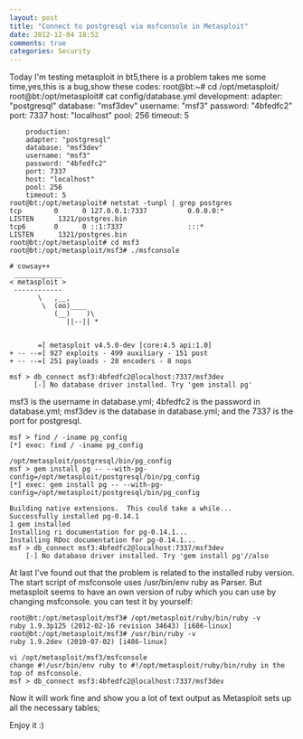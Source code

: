 ```yaml
---
layout: post
title: "Connect to postgresql via msfconsole in Metasploit"
date: 2012-12-04 18:52
comments: true
categories: Security
---
```

Today I'm testing metasploit in bt5,there is a problem takes me some time,yes,this is a bug,show these codes:
    root@bt:~# cd /opt/metasploit/
    root@bt:/opt/metasploit# cat config/database.yml 
        development:
        adapter: "postgresql"
        database: "msf3dev"
        username: "msf3"
        password: "4bfedfc2"
        port: 7337
        host: "localhost"
        pool: 256
        timeout: 5

        production:
        adapter: "postgresql"
        database: "msf3dev"
        username: "msf3"
        password: "4bfedfc2"
        port: 7337
        host: "localhost"
        pool: 256
        timeout: 5
    root@bt:/opt/metasploit# netstat -tunpl | grep postgres
    tcp        0      0 127.0.0.1:7337          0.0.0.0:*               LISTEN      1321/postgres.bin
    tcp6       0      0 ::1:7337                :::*                    LISTEN      1321/postgres.bin
    root@bt:/opt/metasploit# cd msf3
    root@bt:/opt/metasploit/msf3# ./msfconsole

    # cowsay++
     ____________
    < metasploit >
     ------------
           \   ,__,
            \  (oo)____
               (__)    )\
                  ||--|| *


           =[ metasploit v4.5.0-dev [core:4.5 api:1.0]
    + -- --=[ 927 exploits - 499 auxiliary - 151 post
    + -- --=[ 251 payloads - 28 encoders - 8 nops

    msf > db_connect msf3:4bfedfc2@localhost:7337/msf3dev
          [-] No database driver installed. Try 'gem install pg'

msf3 is the username in database.yml; 
4bfedfc2 is the password in database.yml; 
msf3dev is the database in database.yml; 
and the 7337 is the port for postgresql.
<!--more-->
    msf > find / -iname pg_config
    [*] exec: find / -iname pg_config

    /opt/metasploit/postgresql/bin/pg_config
    msf > gem install pg -- --with-pg-config=/opt/metasploit/postgresql/bin/pg_config
    [*] exec: gem install pg -- --with-pg-config=/opt/metasploit/postgresql/bin/pg_config

    Building native extensions.  This could take a while...
    Successfully installed pg-0.14.1
    1 gem installed
    Installing ri documentation for pg-0.14.1...
    Installing RDoc documentation for pg-0.14.1...
    msf > db_connect msf3:4bfedfc2@localhost:7337/msf3dev
        [-] No database driver installed. Try 'gem install pg'//also

At last I've found out that the problem is related to the installed ruby version. 
The start script of msfconsole uses /usr/bin/env ruby as Parser. 
But metasploit seems to have an own version of ruby which you can use by changing msfconsole.
you can test it by yourself:

    root@bt:/opt/metasploit/msf3# /opt/metasploit/ruby/bin/ruby -v
    ruby 1.9.3p125 (2012-02-16 revision 34643) [i686-linux]
    root@bt:/opt/metasploit/msf3# /usr/bin/ruby -v
    ruby 1.9.2dev (2010-07-02) [i486-linux]

    vi /opt/metasploit/msf3/msfconsole
    change #!/usr/bin/env ruby to #!/opt/metasploit/ruby/bin/ruby in the top of msfconsole.
    msf > db_connect msf3:4bfedfc2@localhost:7337/msf3dev

Now it will work fine and show you a lot of text output as Metasploit sets up all the necessary tables;

Enjoy it :)
